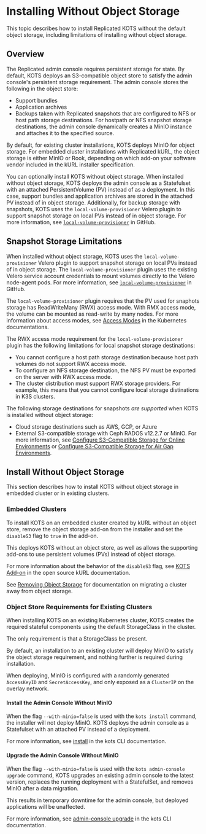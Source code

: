 # Installing Without Object Storage

This topic describes how to install Replicated KOTS without the default object storage, including limitations of installing without object storage.

## Overview

The Replicated admin console requires persistent storage for state. By default, KOTS deploys an S3-compatible object store to satisfy the admin console's persistent storage requirement. The admin console stores the following in the object store:
* Support bundles
* Application archives 
* Backups taken with Replicated snapshots that are configured to NFS or host path storage destinations. For hostpath or NFS snapshot storage destinations, the admin console dynamically creates a MinIO instance and attaches it to the specified source.

By default, for existing cluster installations, KOTS deploys MinIO for object storage. For embedded cluster installations with Replicated kURL, the object storage is either MinIO or Rook, depending on which add-on your software vendor included in the kURL installer specification. 

You can optionally install KOTS without object storage. When installed without object storage, KOTS deploys the admin console as a Statefulset with an attached PersistentVolume (PV) instead of as a deployment. In this case, support bundles and application archives are stored in the attached PV instead of in object storage. Additionally, for backup storage with snapshots, KOTS uses the `local-volume-provisioner` Velero plugin to support snapshot storage on local PVs instead of in object storage. For more information, see [`local-volume-provisioner`](https://github.com/replicatedhq/local-volume-provider) in GitHub. 

## Snapshot Storage Limitations

When installed without object storage, KOTS uses the `local-volume-provisioner` Velero plugin to support snapshot storage on local PVs instead of in object storage. The `local-volume-provisioner` plugin uses the existing Velero service account credentials to mount volumes directly to the Velero node-agent pods. For more information, see [`local-volume-provisioner`](https://github.com/replicatedhq/local-volume-provider) in GitHub. 

The `local-volume-provisioner` plugin requires that the PV used for snaphots storage has ReadWriteMany (RWX) access mode. With RMX access mode, the volume can be mounted as read-write by many nodes. For more information about access modes, see [Access Modes](https://kubernetes.io/docs/concepts/storage/persistent-volumes/#access-modes) in the Kubernetes documentations.

The RWX access mode requirement for the `local-volume-provisioner` plugin has the following limitations for local snapshot storage destinations:

* You cannot configure a host path storage destination because host path volumes do not support RWX access mode.
* To configure an NFS storage destination, the NFS PV must be exported on the server with RWX access mode.
* The cluster distribution must support RWX storage providers. For example, this means that you cannot configure local storage distinations in K3S clusters.

The following storage destinations for snapshots _are supported_ when KOTS is installed without object storage:
* Cloud storage destinations such as AWS, GCP, or Azure
* External S3-compatible storage with Ceph RADOS v12.2.7 or MinIO. For more information, see [Configure S3-Compatible Storage for Online Environments](/enterprise/snapshots-storage-destinations#configure-s3-compatible-storage-for-online-environments) or [Configure S3-Compatible Storage for Air Gap Environments](/enterprise/snapshots-storage-destinations#configure-s3-compatible-storage-for-air-gap-environments).

## Install Without Object Storage

This section describes how to install KOTS without object storage in embedded cluster or in existing clusters.

### Embedded Clusters

To install KOTS on an embedded cluster created by kURL without an object store, remove the object storage add-on from the installer and set the `disableS3` flag to `true` in the add-on.

This deploys KOTS without an object store, as well as allows the supporting add-ons to use persistent volumes (PVs) instead of object storage.

For more information about the behavior of the `disableS3` flag, see [KOTS Add-on](https://kurl.sh/docs/add-ons/kotsadm) in the open source kURL documentation.

See [Removing Object Storage](https://kurl.sh/docs/install-with-kurl/removing-object-storage) for documentation on migrating a cluster away from object storage.

### Object Store Requirements for Existing Clusters

When installing KOTS on an existing Kubernetes cluster, KOTS creates the required stateful components using the default StorageClass in the cluster.

The only requirement is that a StorageClass be present.

By default, an installation to an existing cluster will deploy MinIO to satisfy the object storage requirement, and nothing further is required during installation.

When deploying, MinIO is configured with a randomly generated `AccessKeyID` and `SecretAccessKey`, and only exposed as a `ClusterIP` on the overlay network.

#### Install the Admin Console Without MinIO

When the flag `--with-minio=false` is used with the `kots install` command, the installer will not deploy MinIO. KOTS deploys the admin console as a Statefulset with an attached PV instead of a deployment.

For more information, see [install](/reference/kots-cli-install/) in the kots CLI documentation.

#### Upgrade the Admin Console Without MinIO

When the flag `--with-minio=false` is used with the `kots admin-console upgrade` command, KOTS upgrades an existing admin console to the latest version, replaces the running deployment with a StatefulSet, and removes MinIO after a data migration.

This results in temporary downtime for the admin console, but deployed applications will be unaffected.

For more information, see [admin-console upgrade](/reference/kots-cli-admin-console-upgrade/) in the kots CLI documentation.
